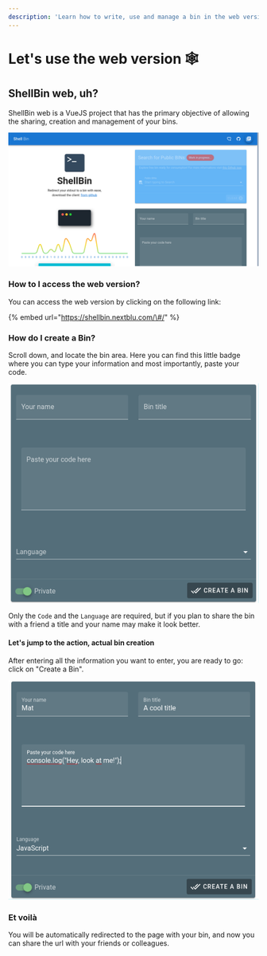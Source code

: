 ```yaml
---
description: 'Learn how to write, use and manage a bin in the web version.'
---
```


# Let's use the web version 🕸️

## ShellBin web, uh?

ShellBin web is a VueJS project that has the primary objective of allowing the sharing, creation and management of your bins.

![This is what the home page looks like](../../.gitbook/assets/schermata-del-2020-10-18-17-07-15.png)

### How to I access the web version?

You can access the web version by clicking on the following link:

{% embed url="https://shellbin.nextblu.com/\#/" %}

### How do I create a Bin?

Scroll down, and locate the bin area. Here you can find this little badge where you can type your information and most importantly, paste your code.

![The gateway to your bin.](../../.gitbook/assets/schermata-del-2020-10-18-17-09-39.png)

Only the `Code` and the `Language` are required, but if you plan to share the bin with a friend a title and your name may make it look better.

#### Let's jump to the action, actual bin creation

After entering all the information you want to enter, you are ready to go: click on "Create a Bin".

![](../../.gitbook/assets/schermata-del-2020-10-18-17-15-15.png)

### Et voilà

You will be automatically redirected to the page with your bin, and now you can share the url with your friends or colleagues.

